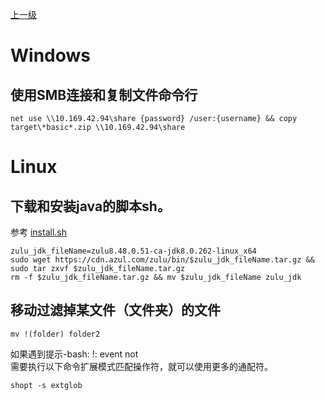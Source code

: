 [上一级](../README.md)
# Windows
## 使用SMB连接和复制文件命令行

```
net use \\10.169.42.94\share {password} /user:{username} && copy target\*basic*.zip \\10.169.42.94\share
```

# Linux 
## 下载和安装java的脚本sh。
参考 [install.sh](https://github.com/Jarris3154/Vagrant-dev/blob/master/init/install.sh)
```
zulu_jdk_fileName=zulu8.48.0.51-ca-jdk8.0.262-linux_x64
sudo wget https://cdn.azul.com/zulu/bin/$zulu_jdk_fileName.tar.gz && sudo tar zxvf $zulu_jdk_fileName.tar.gz
rm -f $zulu_jdk_fileName.tar.gz && mv $zulu_jdk_fileName zulu_jdk
```
## 移动过滤掉某文件（文件夹）的文件
```
mv !(folder) folder2
```
如果遇到提示-bash: !: event not  
需要执行以下命令扩展模式匹配操作符，就可以使用更多的通配符。
```
shopt -s extglob
```
